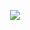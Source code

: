 <p align="center">
  <a href="https://skillicons.dev">
    <img src="https://skillicons.dev/icons?i=python,django,html,css,git,github,docker,mysql,postgres,linux" />
  </a>
</p>
